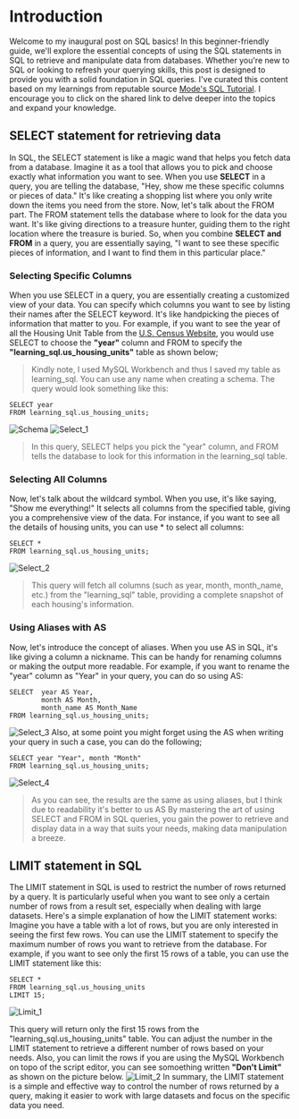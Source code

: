 # Introduction
Welcome to my inaugural post on SQL basics! In this beginner-friendly guide, we'll explore the essential concepts of using the SQL statements in SQL to retrieve and manipulate data from databases. Whether you're new to SQL or looking to refresh your querying skills, this post is designed to provide you with a solid foundation in SQL queries. 
I've curated this content based on my learnings from reputable source [Mode's SQL Tutorial](https://mode.com/sql-tutorial). I encourage you to click on the shared link to delve deeper into the topics and expand your knowledge.
## SELECT statement for retrieving data
In SQL, the SELECT statement is like a magic wand that helps you fetch data from a database. Imagine it as a tool that allows you to pick and choose exactly what information you want to see. When you use **SELECT** in a query, you are telling the database, "Hey, show me these specific columns or pieces of data." It's like creating a shopping list where you only write down the items you need from the store. Now, let's talk about the FROM part. The FROM statement tells the database where to look for the data you want. It's like giving directions to a treasure hunter, guiding them to the right location where the treasure is buried. So, when you combine **SELECT and FROM** in a query, you are essentially saying, "I want to see these specific pieces of information, and I want to find them in this particular place."
### Selecting Specific Columns
When you use SELECT in a query, you are essentially creating a customized view of your data. You can specify which columns you want to see by listing their names after the SELECT keyword. It's like handpicking the pieces of information that matter to you. For example, if you want to see the year of all the Housing Unit Table from the [U.S. Census Website](https://www.census.gov/econ/currentdata/), you would use SELECT to choose the **"year"** column and FROM to specify the **"learning_sql.us_housing_units"** table as shown below;
> Kindly note, I used MySQL Workbench and thus I saved my table as learning_sql. You can use any name when creating a schema.
The query would look something like this:
```
SELECT year
FROM learning_sql.us_housing_units;
```
![Schema](https://github.com/elizabethwanjiku703/Mastering-the-Basics-A-Guide-to-Understanding-SQL/blob/main/Schema.JPG)
![Select_1](https://github.com/elizabethwanjiku703/Mastering-the-Basics-A-Guide-to-Understanding-SQL/blob/main/Select_1.JPG)
> In this query, SELECT helps you pick the "year" column, and FROM tells the database to look for this information in the learning_sql table.
### Selecting All Columns
Now, let's talk about the wildcard symbol. When you use, it's like saying, "Show me everything!" It selects all columns from the specified table, giving you a comprehensive view of the data. For instance, if you want to see all the details of housing units, you can use * to select all columns:
```
SELECT *
FROM learning_sql.us_housing_units;
```
![Select_2](https://github.com/elizabethwanjiku703/Mastering-the-Basics-A-Guide-to-Understanding-SQL/blob/main/Select_2.JPG)
> This query will fetch all columns (such as year, month, month_name, etc.) from the "learning_sql" table, providing a complete snapshot of each housing's information.
### Using Aliases with AS
Now, let's introduce the concept of aliases. When you use AS in SQL, it's like giving a column a nickname. This can be handy for renaming columns or making the output more readable. For example, if you want to rename the "year" column as "Year" in your query, you can do so using AS:
```
SELECT	year AS Year, 
		month AS Month, 
		month_name AS Month_Name
FROM learning_sql.us_housing_units;
```
![Select_3](https://github.com/elizabethwanjiku703/Mastering-the-Basics-A-Guide-to-Understanding-SQL/blob/main/Select_3.JPG)
Also, at some point you might forget using the AS when writing your query in such a case, you can do the following;
```
SELECT year "Year", month "Month"
FROM learning_sql.us_housing_units;
```
![Select_4](https://github.com/elizabethwanjiku703/Mastering-the-Basics-A-Guide-to-Understanding-SQL/blob/main/Select_4.JPG)
> As you can see, the results are the same as using aliases, but I think due to readability it's better to us AS
By mastering the art of using SELECT and FROM in SQL queries, you gain the power to retrieve and display data in a way that suits your needs, making data manipulation a breeze.

## LIMIT statement in SQL
The LIMIT statement in SQL is used to restrict the number of rows returned by a query. It is particularly useful when you want to see only a certain number of rows from a result set, especially when dealing with large datasets. Here's a simple explanation of how the LIMIT statement works:
Imagine you have a table with a lot of rows, but you are only interested in seeing the first few rows. You can use the LIMIT statement to specify the maximum number of rows you want to retrieve from the database.
For example, if you want to see only the first 15 rows of a table, you can use the LIMIT statement like this:
```
SELECT * 
FROM learning_sql.us_housing_units
LIMIT 15;
```
![Limit_1](https://github.com/elizabethwanjiku703/Mastering-the-Basics-A-Guide-to-Understanding-SQL/blob/main/Limit_1.JPG)

This query will return only the first 15 rows from the "learning_sql.us_housing_units" table. You can adjust the number in the LIMIT statement to retrieve a different number of rows based on your needs.
Also, you can limit the rows if you are using the MySQL Workbench on topo of the script editor, you can see somoething written **"Don't Limit"** as shown on the picture below. 
![Limit_2](https://github.com/elizabethwanjiku703/Mastering-the-Basics-A-Guide-to-Understanding-SQL/blob/main/Limit_2.jpg)
In summary, the LIMIT statement is a simple and effective way to control the number of rows returned by a query, making it easier to work with large datasets and focus on the specific data you need.
